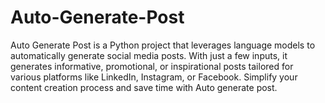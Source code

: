# Auto-Generate-Post
Auto Generate Post is a Python project that leverages language models to automatically generate social media posts. With just a few inputs, it generates informative, promotional, or inspirational posts tailored for various platforms like LinkedIn, Instagram, or Facebook. Simplify your content creation process and save time with Auto generate post. 
